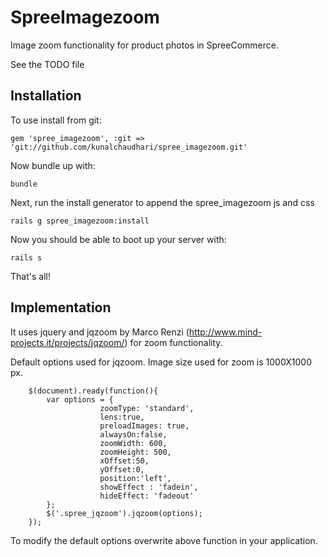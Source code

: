 SpreeImagezoom
==============

Image zoom functionality for product photos in SpreeCommerce.

See the TODO file

Installation
------------

To use install from git:

    gem 'spree_imagezoom', :git => 'git://github.com/kunalchaudhari/spree_imagezoom.git'

Now bundle up with:

    bundle
    
Next, run the install generator to append the spree_imagezoom js and css

    rails g spree_imagezoom:install
    
Now you should be able to boot up your server with:

    rails s      
    
That's all!

Implementation
--------------

It uses jquery and jqzoom by Marco Renzi (http://www.mind-projects.it/projects/jqzoom/) for zoom functionality.

Default options used for jqzoom. Image size used for zoom is 1000X1000 px. 

		$(document).ready(function(){
			var options = {
						zoomType: 'standard',
						lens:true,
						preloadImages: true,
						alwaysOn:false,
						zoomWidth: 600,
						zoomHeight: 500,
						xOffset:50,
						yOffset:0,
						position:'left',  
						showEffect : 'fadein',  
						hideEffect: 'fadeout'
			};
			$('.spree_jqzoom').jqzoom(options);
		});
		

To modify the default options overwrite above function in your application.